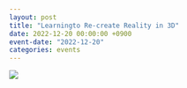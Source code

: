 ```yaml
---
layout: post
title: "Learningto Re-create Reality in 3D"
date: 2022-12-20 00:00:00 +0900
event-date: "2022-12-20"
categories: events
---
```


![]({{site.baseurl}}/assets/news/20221220_seminar_poster.png)
